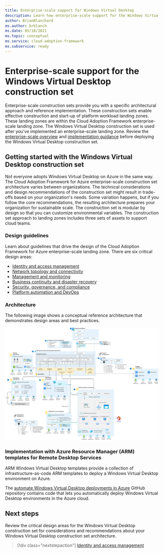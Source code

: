 ```yaml
---
title: Enterprise-scale support for Windows Virtual Desktop
description: Learn how enterprise-scale support for the Windows Virtual Desktop construction set can accelerate the adoption of Windows Virtual Desktop.
author: BrianBlanchard
ms.author: brblanch
ms.date: 05/18/2021
ms.topic: conceptual
ms.service: cloud-adoption-framework
ms.subservice: ready
---
```


# Enterprise-scale support for the Windows Virtual Desktop construction set

Enterprise-scale construction sets provide you with a specific architectural approach and reference implementation. These construction sets enable effective construction and start-up of platform workload landing zones. These landing zones are within the Cloud Adoption Framework enterprise-scale landing zone. The Windows Virtual Desktop construction set is used after you've implemented an enterprise-scale landing zone. Review the [enterprise-scale overview](/azure/cloud-adoption-framework/ready/enterprise-scale/) and [implementation guidance](/azure/cloud-adoption-framework/ready/enterprise-scale/implementation) before deploying the Windows Virtual Desktop construction set.

## Getting started with the Windows Virtual Desktop construction set

Not everyone adopts Windows Virtual Desktop on Azure in the same way. The Cloud Adoption Framework for Azure enterprise-scale construction set architecture varies between organizations. The technical considerations and design recommendations of the construction set might result in trade-offs based on your organization's needs. Some variation happens, but if you follow the core recommendations, the resulting architecture prepares your organization for sustainable scale. The construction set is modular by design so that you can customize environmental variables. The construction set approach to landing zones includes three sets of assets to support cloud teams.

### Design guidelines

Learn about guidelines that drive the design of the Cloud Adoption Framework for Azure enterprise-scale landing zone. There are six critical design areas:

- [Identity and access management](./eslz-identity-and-access-management.md)
- [Network topology and connectivity](./eslz-network-topology-and-connectivity.md)
- [Management and monitoring](./eslz-management-and-monitoring.md)
- [Business continuity and disaster recovery](./eslz-business-continuity-and-disaster-recovery.md)
- [Security, governance, and compliance](./eslz-security-governance-and-compliance.md)
- [Platform automation and DevOps](./eslz-platform-automation-and-devops.md)

### Architecture

The following image shows a conceptual reference architecture that demonstrates design areas and best practices.

[![A diagram of a reference architecture for a Windows Virtual Desktop environment.](./media/windows-virtual-desktop-architecture.png)](./media/windows-virtual-desktop-architecture.png#lightbox)

### Implementation with Azure Resource Manager (ARM) templates for Remote Desktop Services

ARM Windows Virtual Desktop templates provide a collection of infrastructure-as-code ARM templates to deploy a Windows Virtual Desktop environment on Azure.

The [automate Windows Virtual Desktop deployments in Azure](https://github.com/Azure/RDS-Templates/tree/master/ARM-wvd-templates) GitHub repository contains code that lets you automatically deploy Windows Virtual Desktop environments in the Azure cloud.

## Next steps

Review the critical design areas for the Windows Virtual Desktop construction set for considerations and recommendations about your Windows Virtual Desktop construction set architecture.

> [!div class="nextstepaction"]
> [Identity and access management](./eslz-identity-and-access-management.md)
